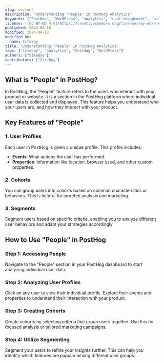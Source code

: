 ```yaml
---
slug: persons
description: 'Understanding "People" in PostHog Analytics'
keywords: ["PostHog", "WordPress", "analytics", "user engagement", "sitebay"]
license: '[CC BY-ND 4.0](https://creativecommons.org/licenses/by-nd/4.0)'
published: 2024-04-18
modified: 2024-04-18
modified_by:
  name: SiteBay
title: 'Understanding "People" in PostHog Analytics'
tags: ["sitebay", "analytics", "PostHog", "WordPress"]
authors: ["SiteBay"]
contributors: ["SiteBay"]
---
```



## What is "People" in PostHog?

In PostHog, the "People" feature refers to the users who interact with your product or website. It is a section in the PostHog platform where individual user data is collected and displayed. This feature helps you understand who your users are, and how they interact with your product.

## Key Features of "People"
### 1. **User Profiles**
Each user in PostHog is given a unique profile. This profile includes:
   - **Events**: What actions the user has performed.
   - **Properties**: Information like location, browser used, and other custom properties.

### 2. **Cohorts**
You can group users into cohorts based on common characteristics or behaviors. This is helpful for targeted analysis and marketing.

### 3. **Segments**
Segment users based on specific criteria, enabling you to analyze different user behaviors and adapt your strategies accordingly.

## How to Use "People" in PostHog
### Step 1: Accessing People
Navigate to the "People" section in your PostHog dashboard to start analyzing individual user data.

### Step 2: Analyzing User Profiles
Click on any user to view their individual profile. Explore their events and properties to understand their interaction with your product.

### Step 3: Creating Cohorts
Create cohorts by selecting criteria that group users together. Use this for focused analysis or tailored marketing campaigns.

### Step 4: Utilize Segmenting
Segment your users to refine your insights further. This can help you identify which features are popular among different user groups.

